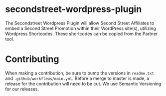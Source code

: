 # secondstreet-wordpress-plugin
The Secondstreet Wordpress Plugin will allow Second Street Affiliates to embed a Second Street Promotion within their WordPress site(s), utilizing Wordpress Shortcodes. These shortcodes can be copied from the Partner tool.

# Contributing
When making a contribution, be sure to bump the versions in `readme.txt` and `.github/workflows/main.yml`. Before a merge to master is made, a release for the contribution will need to be cut. We use Semantic Versioning for our releases.
